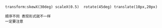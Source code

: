     transform:skewX(30deg) scaleX(0.5)  rotate(45deg) translate(10px,20px) 

    顺序不同 表现形式就不一样
    一定要注意